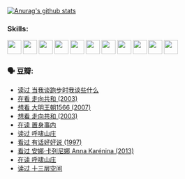 
[![Anurag's github stats](https://github-readme-stats.vercel.app/api?username=w940853815)](https://github.com/anuraghazra/github-readme-stats)

### Skills:

<code><img height="32" src="https://cdn.jsdelivr.net/npm/simple-icons@v5/icons/python.svg"></code>
<code><img height="32" src="https://cdn.jsdelivr.net/npm/simple-icons@v5/icons/javascript.svg"></code>
<code><img height="32" src="https://cdn.jsdelivr.net/npm/simple-icons@v5/icons/django.svg"></code>
<code><img height="32" src="https://cdn.jsdelivr.net/npm/simple-icons@v5/icons/flask.svg"></code>
<code><img height="32" src="https://cdn.jsdelivr.net/npm/simple-icons@v5/icons/vuetify.svg"></code>
<code><img height="32" src="https://cdn.jsdelivr.net/npm/simple-icons@v5/icons/git.svg"></code>
<code><img height="32" src="https://cdn.jsdelivr.net/npm/simple-icons@v5/icons/docker.svg"></code>
<code><img height="32" src="https://cdn.jsdelivr.net/npm/simple-icons@v5/icons/postgresql.svg"></code>
<code><img height="32" src="https://cdn.jsdelivr.net/npm/simple-icons@v5/icons/elasticsearch.svg"></code>
<code><img height="32" src="https://cdn.jsdelivr.net/npm/simple-icons@v5/icons/macos.svg"></code>
<code><img height="32" src="https://cdn.jsdelivr.net/npm/simple-icons@v5/icons/linux.svg"></code>

### 🗣 豆瓣:

<!-- DOUBAN-ACTIVITIES:START -->
- [读过 当我谈跑步时我谈些什么](https://www.douban.com/people/136069238/status/3715422296/?_i=41593700)
- [在看 走向共和‎ (2003)](https://www.douban.com/people/136069238/status/3711470443/?_i=41593700)
- [想看 大明王朝1566‎ (2007)](https://www.douban.com/people/136069238/status/3710980213/?_i=41593700)
- [想看 走向共和‎ (2003)](https://www.douban.com/people/136069238/status/3710980002/?_i=41593700)
- [在读 置身事内](https://www.douban.com/people/136069238/status/3710472151/?_i=41593700)
- [读过 呼啸山庄](https://www.douban.com/people/136069238/status/3710470617/?_i=41593700)
- [看过 有话好好说‎ (1997)](https://www.douban.com/people/136069238/status/3709833172/?_i=41593700)
- [看过 安娜·卡列尼娜 Anna Karénina‎ (2013)](https://www.douban.com/people/136069238/status/3708942010/?_i=41593700)
- [在读 呼啸山庄](https://www.douban.com/people/136069238/status/3701626992/?_i=41593700)
- [读过 十三层空间](https://www.douban.com/people/136069238/status/3700755247/?_i=41593700)
<!-- DOUBAN-ACTIVITIES:END -->
<!--
**w940853815/w940853815** is a ✨ _special_ ✨ repository because its `README.md` (this file) appears on your GitHub profile.

Here are some ideas to get you started:

- 🔭 I’m currently working on ...
- 🌱 I’m currently learning ...
- 👯 I’m looking to collaborate on ...
- 🤔 I’m looking for help with ...
- 💬 Ask me about ...
- 📫 How to reach me: ...
- 😄 Pronouns: ...
- ⚡ Fun fact: ...
-->
